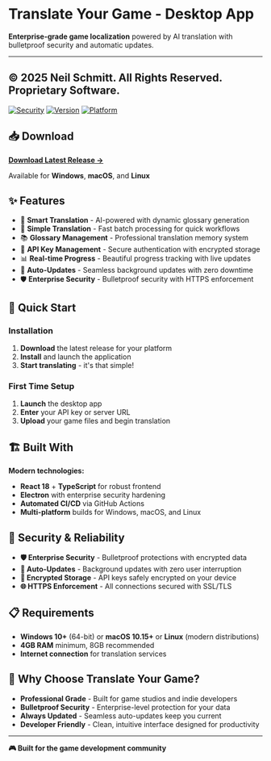 # Translate Your Game - Desktop App

**Enterprise-grade game localization** powered by AI translation with bulletproof security and automatic updates.

---
**© 2025 Neil Schmitt. All Rights Reserved. Proprietary Software.**
---

[![Security](https://img.shields.io/badge/Security-Enterprise%20Grade-brightgreen)](https://github.com/NeilVibe/TranslateYourGameApp/releases)
[![Version](https://img.shields.io/badge/Version-1.0.42-blue)](https://github.com/NeilVibe/TranslateYourGameApp/releases/latest)
[![Platform](https://img.shields.io/badge/Platform-Windows%20%7C%20macOS%20%7C%20Linux-lightgrey)](https://github.com/NeilVibe/TranslateYourGameApp/releases/latest)

## 📥 Download

**[Download Latest Release →](../../releases/latest)**

Available for **Windows**, **macOS**, and **Linux**

## ✨ Features

- 🎯 **Smart Translation** - AI-powered with dynamic glossary generation
- 🚀 **Simple Translation** - Fast batch processing for quick workflows
- 📚 **Glossary Management** - Professional translation memory system
- 🔐 **API Key Management** - Secure authentication with encrypted storage
- 📊 **Real-time Progress** - Beautiful progress tracking with live updates
- 🔄 **Auto-Updates** - Seamless background updates with zero downtime
- 🛡️ **Enterprise Security** - Bulletproof security with HTTPS enforcement

## 🚀 Quick Start

### Installation
1. **Download** the latest release for your platform
2. **Install** and launch the application
3. **Start translating** - it's that simple!

### First Time Setup
1. **Launch** the desktop app
2. **Enter** your API key or server URL
3. **Upload** your game files and begin translation

## 🏗 Built With

**Modern technologies:**
- **React 18** + **TypeScript** for robust frontend
- **Electron** with enterprise security hardening
- **Automated CI/CD** via GitHub Actions
- **Multi-platform** builds for Windows, macOS, and Linux

## 🔐 Security & Reliability

- **🛡️ Enterprise Security** - Bulletproof protections with encrypted data
- **🔄 Auto-Updates** - Background updates with zero user interruption
- **🔐 Encrypted Storage** - API keys safely encrypted on your device
- **🌐 HTTPS Enforcement** - All connections secured with SSL/TLS

## 📋 Requirements

- **Windows 10+** (64-bit) or **macOS 10.15+** or **Linux** (modern distributions)
- **4GB RAM** minimum, 8GB recommended
- **Internet connection** for translation services

## 🚀 Why Choose Translate Your Game?

- **Professional Grade** - Built for game studios and indie developers
- **Bulletproof Security** - Enterprise-level protection for your data
- **Always Updated** - Seamless auto-updates keep you current
- **Developer Friendly** - Clean, intuitive interface designed for productivity

---

**🎮 Built for the game development community**